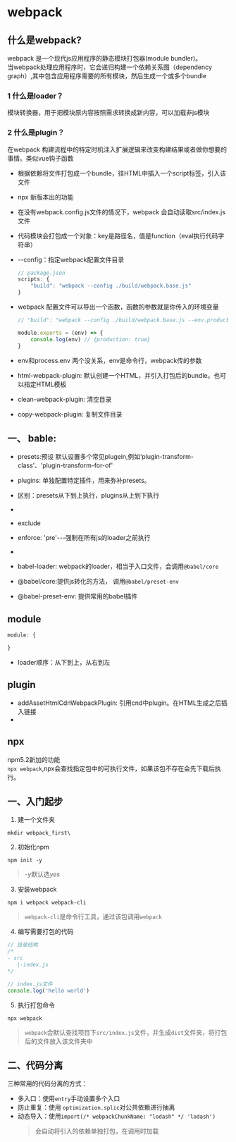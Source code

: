# webpack
## 什么是webpack?
webpack 是一个现代js应用程序的静态模块打包器(module bundler)。  
当webpack处理应用程序时，它会递归构建一个依赖关系图（dependency graph）,其中包含应用程序需要的所有模块，然后生成一个或多个bundle

### 1 什么是loader？
模块转换器，用于把模块原内容按照需求转换成新内容，可以加载非js模块

### 2 什么是plugin？
在webpack 构建流程中的特定时机注入扩展逻辑来改变构建结果或者做你想要的事情。类似vue钩子函数

- 根据依赖将文件打包成一个bundle，往HTML中插入一个script标签，引入该文件
- npx 新版本出的功能
- 在没有webpack.config.js文件的情况下，webpack 会自动读取src/index.js文件
- 代码模块会打包成一个对象：key是路径名，值是function（eval执行代码字符串）
- --config：指定webpack配置文件目录
    ```js
    // package.json
    scripts: {
        "build": "webpack --config ./build/webpack.base.js"
    }
    ```
- webpack 配置文件可以导出一个函数，函数的参数就是你传入的环境变量
    ```js
    // "build": "webpack --config ./build/webpack.base.js --env.production"

    module.exports = (env) => {
        console.log(env) // {production: true}
    }
    ```
- env和process.env
两个没关系，env是命令行，webpack传的参数

- html-webpack-plugin: 默认创建一个HTML，并引入打包后的bundle。也可以指定HTML模板
- clean-webpack-plugin: 清空目录
- copy-webpack-plugin: 复制文件目录
## 一、 bable:
- presets:预设
默认设置多个常见plugein,例如‘plugin-transform-class’、'plugin-transform-for-of'
- plugins: 单独配置特定插件，用来弥补presets。
- 区别：presets从下到上执行，plugins从上到下执行
- 


- exclude
- enforce: 'pre'---强制在所有js的loader之前执行
-


- babel-loader: webpack的loader，相当于入口文件，会调用`@babel/core`
- @babel/core:提供js转化的方法， 调用`@babel/preset-env`
- @babel-preset-env: 提供常用的babel插件

## module
```js
module: {

}

```
- loader顺序：从下到上，从右到左

## plugin
- addAssetHtmlCdnWebpackPlugin: 引用cnd中plugin。在HTML生成之后插入链接
- 

## npx
npm5.2新加的功能   
`npx webpack`,npx会查找指定包中的可执行文件，如果该包不存在会先下载后执行。

## 一、入门起步
1. 建一个文件夹
```
mkdir webpack_first\ 
```
2. 初始化npm
```
npm init -y
```
> *-y*默认选*yes*
3. 安装webpack
```
npm i webpack webpack-cli
```
> `webpack-cli`是命令行工具，通过该包调用`webpack`
4. 编写需要打包的代码
```js
// 目录结构
/*
- src
   |-index.js
*/

// index.js文件
console.log('hello world')
```
5. 执行打包命令
```
npx webpack
```
> `webpack`会默认查找项目下`src/index.js`文件，并生成`dist`文件夹，将打包后的文件放入该文件夹中

## 二、代码分离
三种常用的代码分离的方式：
- 多入口：使用`entry`手动设置多个入口
- 防止重复：使用 `optimization.splic`对公共依赖进行抽离
- 动态导入：使用`import(/* webpackChunkName: "lodash" */ 'lodash')`
    > 会自动将引入的依赖单独打包，在调用时加载